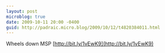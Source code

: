 ```yaml
---
layout: post
microblog: true
date: 2009-10-11 20:00 -0400
guid: http://padraic.micro.blog/2009/10/12/t4820384011.html
---
```

Wheels down MSP [http://bit.ly/1vEwK9](http://bit.ly/1vEwK9)
